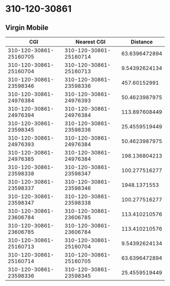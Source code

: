# 310-120-30861
## Virgin Mobile


| CGI | Nearest CGI | Distance |
|-----|-------------|----------|
| 310-120-30861-25160705 | 310-120-30861-25160714 | 63.6396472894 |
| 310-120-30861-25160704 | 310-120-30861-25160713 | 9.54392624134 |
| 310-120-30861-23598346 | 310-120-30861-23598336 | 457.60152991 |
| 310-120-30861-24976384 | 310-120-30861-24976393 | 50.4623987975 |
| 310-120-30861-24976394 | 310-120-30861-24976384 | 113.897608449 |
| 310-120-30861-23598345 | 310-120-30861-23598336 | 25.4559519449 |
| 310-120-30861-24976393 | 310-120-30861-24976384 | 50.4623987975 |
| 310-120-30861-24976385 | 310-120-30861-24976384 | 198.136804213 |
| 310-120-30861-23598338 | 310-120-30861-23598347 | 100.277516277 |
| 310-120-30861-23598337 | 310-120-30861-23598346 | 1948.1371553 |
| 310-120-30861-23598347 | 310-120-30861-23598338 | 100.277516277 |
| 310-120-30861-23606784 | 310-120-30861-23606785 | 113.410210576 |
| 310-120-30861-23606785 | 310-120-30861-23606784 | 113.410210576 |
| 310-120-30861-25160713 | 310-120-30861-25160704 | 9.54392624134 |
| 310-120-30861-25160714 | 310-120-30861-25160705 | 63.6396472894 |
| 310-120-30861-23598336 | 310-120-30861-23598345 | 25.4559519449 |
